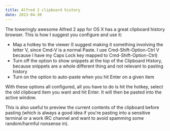 ```yaml
---
title: Alfred 2 clipboard history
date: 2013-04-30
---
```


The toweringly awesome Alfred 2 app for OS X has a great clipboard history browser. This is how I suggest you configure and use it:

-   Map a hotkey to the viewer (I suggest making it something involving the letter V, since Cmd-V is a normal Paste. I use Cmd-Shift-Option-Ctrl V because I have my Caps Lock key mapped to Cmd-Shift-Option-Ctrl)
-   Turn off the option to show snippets at the top of the Clipboard History, because snippets are a whole different thing and not relevant to pasting history
-   Turn on the option to auto-paste when you hit Enter on a given item

With these options all configured, all you have to do is hit the hotkey, select the old clipboard item you want and hit Enter. It will then be pasted into the active window.

This is also useful to preview the current contents of the clipboard before pasting (which is always a good idea if you're pasting into a sensitive terminal or a work IRC channel and want to avoid spamming some random/harmful nonsense in).

